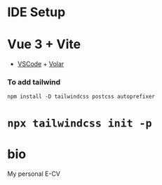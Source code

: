 # IDE Setup
# Vue 3 + Vite
- [VSCode](https://code.visualstudio.com/) + [Volar](https://marketplace.visualstudio.com/items?itemName=johnsoncodehk.volar)

### To add tailwind

`npm install -D tailwindcss postcss autoprefixer`

`npx tailwindcss init -p`
=======
# bio
My personal E-CV

